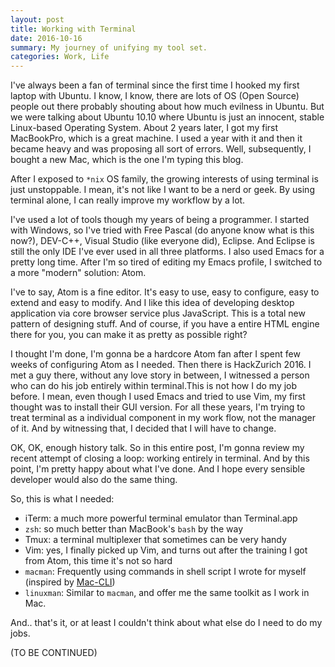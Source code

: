 ```yaml
---
layout: post
title: Working with Terminal
date: 2016-10-16
summary: My journey of unifying my tool set.
categories: Work, Life
---
```


I've always been a fan of terminal since the first time I hooked my first laptop with Ubuntu.
I know, I know, there are lots of OS (Open Source) people out there probably shouting about how much evilness in Ubuntu. But we were talking about Ubuntu 10.10 where Ubuntu is just an innocent, stable Linux-based Operating System.
About 2 years later, I got my first MacBookPro, which is a great machine. I used a year with it and then it became heavy and was proposing all
sort of errors. Well, subsequently, I bought a new Mac, which is the one I'm typing this blog.

After I exposed to `*nix` OS family, the growing interests of using terminal is just unstoppable. I mean, it's not like I want to be
a nerd or geek. By using terminal alone, I can really improve my workflow by a lot.

I've used a lot of tools though my years of being a programmer. I started with Windows, so I've tried with Free Pascal (do anyone know what is this now?), DEV-C++, Visual Studio (like everyone did), Eclipse. And Eclipse is still the only IDE I've ever used in all three platforms. I also used Emacs for a pretty long time. After I'm so tired of editing my Emacs profile, I switched to a more "modern" solution: Atom.

I've to say, Atom is a fine editor. It's easy to use, easy to configure, easy to extend and easy to modify. And I like this idea of developing desktop application via core browser service plus JavaScript. This is a total new pattern of designing stuff. And of course, if you have a entire HTML engine there for you, you can make it as pretty as possible right?

I thought I'm done, I'm gonna be a hardcore Atom fan after I spent few weeks of configuring Atom as I needed.
Then there is HackZurich 2016. I met a guy there, without any love story in between, I witnessed a person who can do his job entirely within terminal.This is not how I do my job before. I mean, even though I used Emacs and tried to use Vim, my first thought was to install their GUI version.
For all these years, I'm trying to treat terminal as a individual component in my work flow, not the manager of it.
And by witnessing that, I decided that I will have to change.

OK, OK, enough history talk. So in this entire post, I'm gonna review my recent attempt of closing a loop: working entirely in terminal.
And by this point, I'm pretty happy about what I've done. And I hope every sensible developer would also do the same thing.

So, this is what I needed:

+ iTerm: a much more powerful terminal emulator than Terminal.app
+ `zsh`: so much better than MacBook's `bash` by the way
+ Tmux: a terminal multiplexer that sometimes can be very handy
+ Vim: yes, I finally picked up Vim, and turns out after the training I got from Atom, this time it's not so hard
+ `macman`: Frequently using commands in shell script I wrote for myself (inspired by [Mac-CLI](https://github.com/guarinogabriel/Mac-CLI))
+ `linuxman`: Similar to `macman`, and offer me the same toolkit as I work in Mac.

And.. that's it, or at least I couldn't think about what else do I need to do my jobs.

(TO BE CONTINUED)

